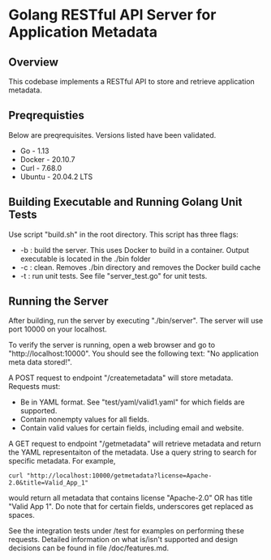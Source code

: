 # Golang RESTful API Server for Application Metadata

## Overview
This codebase implements a RESTful API to store and retrieve application metadata.

## Preqrequisties
Below are preqrequisites. Versions listed have been validated. 
* Go - 1.13
* Docker - 20.10.7
* Curl - 7.68.0
* Ubuntu - 20.04.2 LTS

## Building Executable and Running Golang Unit Tests
Use script "build.sh" in the root directory. This script has three flags:
* -b : build the server. This uses Docker to build in a container. Output executable is located in the ./bin folder
* -c : clean. Removes ./bin directory and removes the Docker build cache
* -t : run unit tests. See file "server_test.go" for unit tests.

## Running the Server
After building, run the server by executing "./bin/server". The server will use port 10000 on your localhost.

To verify the server is running, open a web browser and go to "http://localhost:10000". You should see the
following text: "No application meta data stored!".

A POST request to endpoint "/createmetadata" will store metadata. Requests must:
* Be in YAML format. See "test/yaml/valid1.yaml" for which fields are supported.
* Contain nonempty values for all fields.
* Contain valid values for certain fields, including email and website.

A GET request to endpoint "/getmetadata" will retrieve metadata and return the YAML representaiton of the metadata. Use a query string to search for specific metadata. For example, 

    curl "http://localhost:10000/getmetadata?license=Apache-2.0&title=Valid_App_1"

would return all metadata that contains license "Apache-2.0" OR has title "Valid App 1". Do note that for certain fields,
underscores get replaced as spaces.

See the integration tests under /test for examples on performing these requests. Detailed information on what is/isn't supported and design decisions can be found in file /doc/features.md.